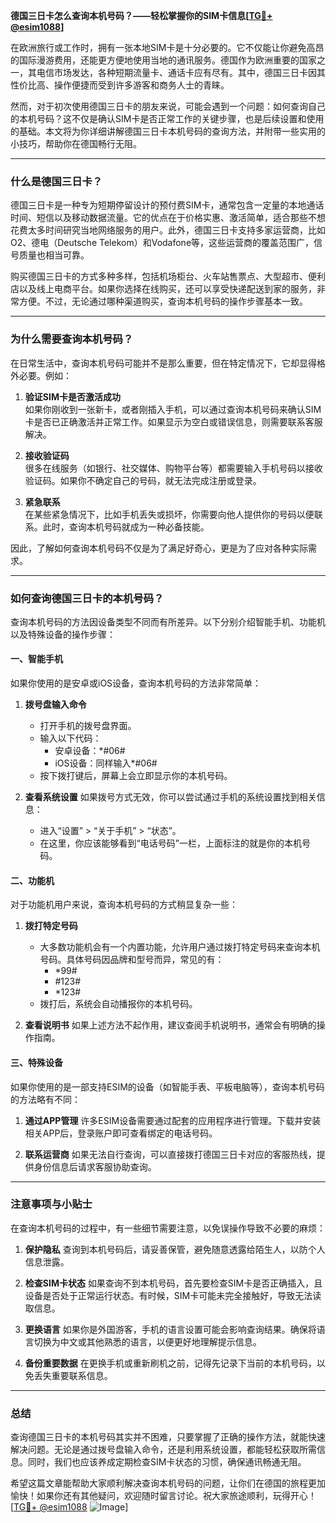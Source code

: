 **德国三日卡怎么查询本机号码？——轻松掌握你的SIM卡信息[[TG💪+ @esim1088](https://t.me/s/esim1088)]**

在欧洲旅行或工作时，拥有一张本地SIM卡是十分必要的。它不仅能让你避免高昂的国际漫游费用，还能更方便地使用当地的通讯服务。德国作为欧洲重要的国家之一，其电信市场发达，各种短期流量卡、通话卡应有尽有。其中，德国三日卡因其性价比高、操作便捷而受到许多游客和商务人士的青睐。

然而，对于初次使用德国三日卡的朋友来说，可能会遇到一个问题：如何查询自己的本机号码？这不仅是确认SIM卡是否正常工作的关键步骤，也是后续设置和使用的基础。本文将为你详细讲解德国三日卡本机号码的查询方法，并附带一些实用的小技巧，帮助你在德国畅行无阻。

---

### **什么是德国三日卡？**

德国三日卡是一种专为短期停留设计的预付费SIM卡，通常包含一定量的本地通话时间、短信以及移动数据流量。它的优点在于价格实惠、激活简单，适合那些不想花费太多时间研究当地网络服务的用户。此外，德国三日卡支持多家运营商，比如O2、德电（Deutsche Telekom）和Vodafone等，这些运营商的覆盖范围广，信号质量也相当可靠。

购买德国三日卡的方式多种多样，包括机场柜台、火车站售票点、大型超市、便利店以及线上电商平台。如果你选择在线购买，还可以享受快递配送到家的服务，非常方便。不过，无论通过哪种渠道购买，查询本机号码的操作步骤基本一致。

---

### **为什么需要查询本机号码？**

在日常生活中，查询本机号码可能并不是那么重要，但在特定情况下，它却显得格外必要。例如：

1. **验证SIM卡是否激活成功**  
   如果你刚收到一张新卡，或者刚插入手机，可以通过查询本机号码来确认SIM卡是否已正确激活并正常工作。如果显示为空白或错误信息，则需要联系客服解决。

2. **接收验证码**  
   很多在线服务（如银行、社交媒体、购物平台等）都需要输入手机号码以接收验证码。如果你不确定自己的号码，就无法完成注册或登录。

3. **紧急联系**  
   在某些紧急情况下，比如手机丢失或损坏，你需要向他人提供你的号码以便联系。此时，查询本机号码就成为一种必备技能。

因此，了解如何查询本机号码不仅是为了满足好奇心，更是为了应对各种实际需求。

---

### **如何查询德国三日卡的本机号码？**

查询本机号码的方法因设备类型不同而有所差异。以下分别介绍智能手机、功能机以及特殊设备的操作步骤：

#### **一、智能手机**

如果你使用的是安卓或iOS设备，查询本机号码的方法非常简单：

1. **拨号盘输入命令**
   - 打开手机的拨号盘界面。
   - 输入以下代码：
     - 安卓设备：*#06#
     - iOS设备：同样输入*#06#
   - 按下拨打键后，屏幕上会立即显示你的本机号码。

2. **查看系统设置**
   如果拨号方式无效，你可以尝试通过手机的系统设置找到相关信息：
   - 进入“设置” > “关于手机” > “状态”。
   - 在这里，你应该能够看到“电话号码”一栏，上面标注的就是你的本机号码。

#### **二、功能机**

对于功能机用户来说，查询本机号码的方式稍显复杂一些：

1. **拨打特定号码**
   - 大多数功能机会有一个内置功能，允许用户通过拨打特定号码来查询本机号码。具体号码因品牌和型号而异，常见的有：
     - *99#
     - #123#
     - *123#
   - 拨打后，系统会自动播报你的本机号码。

2. **查看说明书**
   如果上述方法不起作用，建议查阅手机说明书，通常会有明确的操作指南。

#### **三、特殊设备**

如果你使用的是一部支持ESIM的设备（如智能手表、平板电脑等），查询本机号码的方法略有不同：

1. **通过APP管理**
   许多ESIM设备需要通过配套的应用程序进行管理。下载并安装相关APP后，登录账户即可查看绑定的电话号码。

2. **联系运营商**
   如果无法自行查询，可以直接拨打德国三日卡对应的客服热线，提供身份信息后请求客服协助查询。

---

### **注意事项与小贴士**

在查询本机号码的过程中，有一些细节需要注意，以免误操作导致不必要的麻烦：

1. **保护隐私**
   查询到本机号码后，请妥善保管，避免随意透露给陌生人，以防个人信息泄露。

2. **检查SIM卡状态**
   如果查询不到本机号码，首先要检查SIM卡是否正确插入，且设备是否处于正常运行状态。有时候，SIM卡可能未完全接触好，导致无法读取信息。

3. **更换语言**
   如果你是外国游客，手机的语言设置可能会影响查询结果。确保将语言切换为中文或其他熟悉的语言，以便更好地理解提示信息。

4. **备份重要数据**
   在更换手机或重新刷机之前，记得先记录下当前的本机号码，以免丢失重要联系信息。

---

### **总结**

查询德国三日卡的本机号码其实并不困难，只要掌握了正确的操作方法，就能快速解决问题。无论是通过拨号盘输入命令，还是利用系统设置，都能轻松获取所需信息。同时，我们也应该养成定期检查SIM卡状态的习惯，确保通讯畅通无阻。

希望这篇文章能帮助大家顺利解决查询本机号码的问题，让你们在德国的旅程更加愉快！如果你还有其他疑问，欢迎随时留言讨论。祝大家旅途顺利，玩得开心！[[TG💪+ @esim1088](https://t.me/s/esim1088) ![Image](https://i.postimg.cc/4NQfJmqS/Snipaste-2025-05-13-00-14-12.png)]